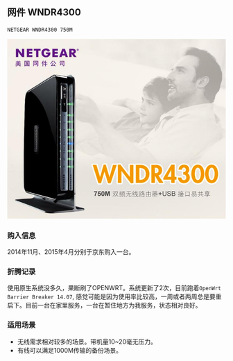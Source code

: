 ## 网件 WNDR4300

	NETGEAR WNDR4300 750M

![NETGEAR WNDR4300 750M](../assets/device/netgear-wndr4300-750m.png)

### 购入信息

2014年11月、2015年4月分别于京东购入一台。

### 折腾记录

使用原生系统没多久，果断刷了OPENWRT。系统更新了2次，目前跑着```OpenWrt Barrier Breaker 14.07```, 感觉可能是因为使用率比较高，一周或者两周总是要重启下。目前一台在家里服务，一台在暂住地方为我服务，状态相对良好。

### 适用场景

- 无线需求相对较多的场景。带机量10~20毫无压力。
- 有线可以满足1000M传输的备份场景。